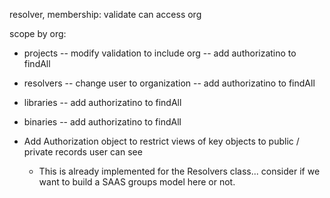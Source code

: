 resolver, membership:
  validate can access org

scope by org:
  - projects
     -- modify validation to include org
     -- add authorizatino to findAll

  - resolvers
     -- change user to organization
     -- add authorizatino to findAll

  - libraries
     -- add authorizatino to findAll

  - binaries
     -- add authorizatino to findAll

- Add Authorization object to restrict views of key objects to public
   / private records user can see
   - This is already implemented for the Resolvers class... consider if
     we want to build a SAAS groups model here or not.
 